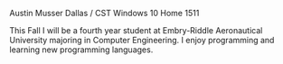 Austin Musser
Dallas / CST
Windows 10 Home 1511

This Fall I will be a fourth year student at Embry-Riddle Aeronautical University majoring in Computer Engineering.
I enjoy programming and learning new programming languages.
